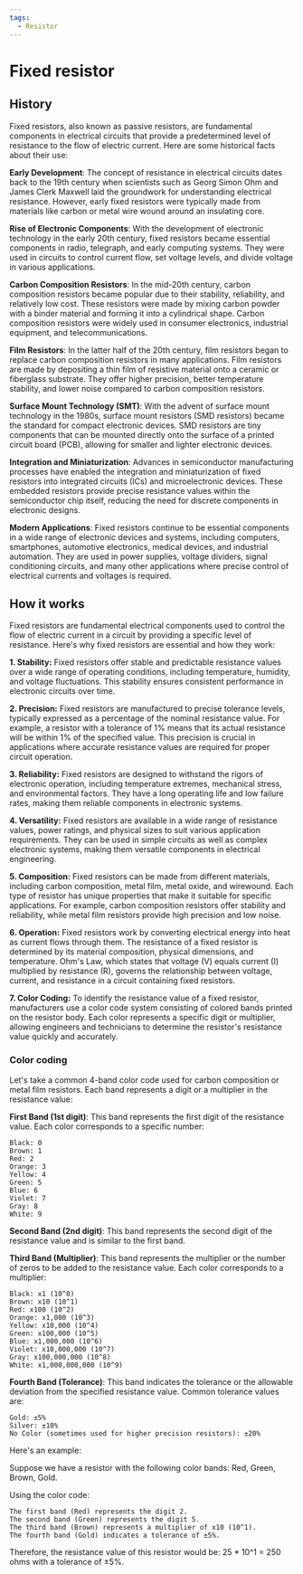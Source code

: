 ```yaml
---
tags:
  - Resistor
---
```


# Fixed resistor

## History

Fixed resistors, also known as passive resistors, are fundamental components in electrical circuits that provide a predetermined level of resistance to the flow of electric current. Here are some historical facts about their use:

**Early Development**: The concept of resistance in electrical circuits dates back to the 19th century when scientists such as Georg Simon Ohm and James Clerk Maxwell laid the groundwork for understanding electrical resistance. However, early fixed resistors were typically made from materials like carbon or metal wire wound around an insulating core.

**Rise of Electronic Components**: With the development of electronic technology in the early 20th century, fixed resistors became essential components in radio, telegraph, and early computing systems. They were used in circuits to control current flow, set voltage levels, and divide voltage in various applications.

**Carbon Composition Resistors**: In the mid-20th century, carbon composition resistors became popular due to their stability, reliability, and relatively low cost. These resistors were made by mixing carbon powder with a binder material and forming it into a cylindrical shape. Carbon composition resistors were widely used in consumer electronics, industrial equipment, and telecommunications.

**Film Resistors**: In the latter half of the 20th century, film resistors began to replace carbon composition resistors in many applications. Film resistors are made by depositing a thin film of resistive material onto a ceramic or fiberglass substrate. They offer higher precision, better temperature stability, and lower noise compared to carbon composition resistors.

**Surface Mount Technology (SMT)**: With the advent of surface mount technology in the 1980s, surface mount resistors (SMD resistors) became the standard for compact electronic devices. SMD resistors are tiny components that can be mounted directly onto the surface of a printed circuit board (PCB), allowing for smaller and lighter electronic devices.

**Integration and Miniaturization**: Advances in semiconductor manufacturing processes have enabled the integration and miniaturization of fixed resistors into integrated circuits (ICs) and microelectronic devices. These embedded resistors provide precise resistance values within the semiconductor chip itself, reducing the need for discrete components in electronic designs.

**Modern Applications**: Fixed resistors continue to be essential components in a wide range of electronic devices and systems, including computers, smartphones, automotive electronics, medical devices, and industrial automation. They are used in power supplies, voltage dividers, signal conditioning circuits, and many other applications where precise control of electrical currents and voltages is required.

## How it works

Fixed resistors are fundamental electrical components used to control the flow of electric current in a circuit by providing a specific level of resistance. Here's why fixed resistors are essential and how they work:

**1. Stability:** Fixed resistors offer stable and predictable resistance values over a wide range of operating conditions, including temperature, humidity, and voltage fluctuations. This stability ensures consistent performance in electronic circuits over time.

**2. Precision:** Fixed resistors are manufactured to precise tolerance levels, typically expressed as a percentage of the nominal resistance value. For example, a resistor with a tolerance of 1% means that its actual resistance will be within 1% of the specified value. This precision is crucial in applications where accurate resistance values are required for proper circuit operation.

**3. Reliability:** Fixed resistors are designed to withstand the rigors of electronic operation, including temperature extremes, mechanical stress, and environmental factors. They have a long operating life and low failure rates, making them reliable components in electronic systems.

**4. Versatility:** Fixed resistors are available in a wide range of resistance values, power ratings, and physical sizes to suit various application requirements. They can be used in simple circuits as well as complex electronic systems, making them versatile components in electrical engineering.

**5. Composition:** Fixed resistors can be made from different materials, including carbon composition, metal film, metal oxide, and wirewound. Each type of resistor has unique properties that make it suitable for specific applications. For example, carbon composition resistors offer stability and reliability, while metal film resistors provide high precision and low noise.

**6. Operation:** Fixed resistors work by converting electrical energy into heat as current flows through them. The resistance of a fixed resistor is determined by its material composition, physical dimensions, and temperature. Ohm's Law, which states that voltage (V) equals current (I) multiplied by resistance (R), governs the relationship between voltage, current, and resistance in a circuit containing fixed resistors.

**7. Color Coding:** To identify the resistance value of a fixed resistor, manufacturers use a color code system consisting of colored bands printed on the resistor body. Each color represents a specific digit or multiplier, allowing engineers and technicians to determine the resistor's resistance value quickly and accurately.

### Color coding

Let's take a common 4-band color code used for carbon composition or metal film resistors. Each band represents a digit or a multiplier in the resistance value:

**First Band (1st digit)**: This band represents the first digit of the resistance value. Each color corresponds to a specific number:

    Black: 0
    Brown: 1
    Red: 2
    Orange: 3
    Yellow: 4
    Green: 5
    Blue: 6
    Violet: 7
    Gray: 8
    White: 9

**Second Band (2nd digit)**: This band represents the second digit of the resistance value and is similar to the first band.

**Third Band (Multiplier)**: This band represents the multiplier or the number of zeros to be added to the resistance value. Each color corresponds to a multiplier:

    Black: x1 (10^0)
    Brown: x10 (10^1)
    Red: x100 (10^2)
    Orange: x1,000 (10^3)
    Yellow: x10,000 (10^4)
    Green: x100,000 (10^5)
    Blue: x1,000,000 (10^6)
    Violet: x10,000,000 (10^7)
    Gray: x100,000,000 (10^8)
    White: x1,000,000,000 (10^9)

**Fourth Band (Tolerance)**: This band indicates the tolerance or the allowable deviation from the specified resistance value. Common tolerance values are:

    Gold: ±5%
    Silver: ±10%
    No Color (sometimes used for higher precision resistors): ±20%

Here's an example:

Suppose we have a resistor with the following color bands: Red, Green, Brown, Gold.

Using the color code:

    The first band (Red) represents the digit 2.
    The second band (Green) represents the digit 5.
    The third band (Brown) represents a multiplier of x10 (10^1).
    The fourth band (Gold) indicates a tolerance of ±5%.

Therefore, the resistance value of this resistor would be: 25 * 10^1 = 250 ohms with a tolerance of ±5%.